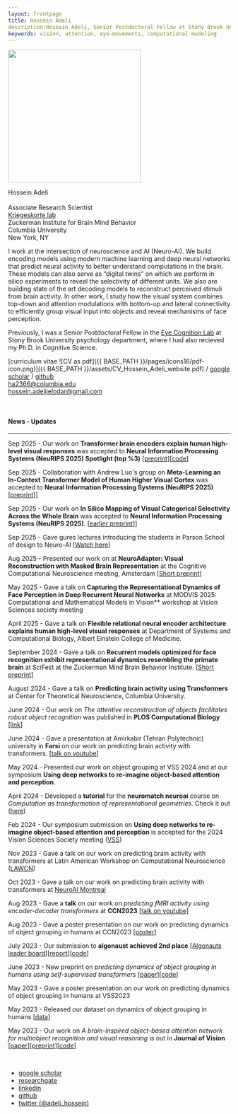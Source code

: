 ```yaml
---
layout: frontpage
title: Hossein Adeli
description:Hossein Adeli, Senior Postdoctoral Fellow at Stony Brook University. 
keywords: vision, attention, eye-movements, computational modeling
---
```


<img src="{{ BASE_PATH }}/assets/profile_hossein.png"  width = 300>

Hossein Adeli <br/><br/>
Associate Research Scientist <br/>
[Kriegeskorte lab](https://kriegeskortelab.zuckermaninstitute.columbia.edu/)  <br/>
Zuckerman Institute for Brain Mind Behavior <br/>
Columbia University <br/>
New York, NY <br/>

I work at the intersection of neuroscience and AI (Neuro-AI). We build encoding models using modern machine
learning and deep neural networks that predict neural activity to better understand computations in the brain. These
models can also serve as “digital twins” on which we perform in silico experiments to reveal the selectivity of
different units. We also are building state of the art decoding models to reconstruct perceived stimuli from brain
activity. In other work, I study how the visual system combines top-down and attention modulations with bottom-up
and lateral connectivity to efficiently group visual input into objects and reveal mechanisms of face perception.

Previously, I was a Senior Postdoctoral Fellow in the [Eye Cognition Lab](https://you.stonybrook.edu/zelinsky/who-we-are/) at Stony Brook University psychology department, where I had also recieved my Ph.D. in Cognitive Science.  

<!-- My research focuses on using computational and behavioral tools and through collaboration neural recording  to study the relationship between recognition, attention and grouping. -->

[curriculum vitae ![CV as pdf]({{ BASE_PATH }}/pages/icons16/pdf-icon.png)]({{ BASE_PATH }}/assets/CV_Hossein_Adeli_website.pdf) / 
[google scholar](https://scholar.google.com/citations?hl=en&user=EdIFZpQAAAAJ) / 
[github](https://github.com/Hosseinadeli) <br/>
ha2366@columbia.edu<br/>
hossein.adelijelodar@gmail.com<br/>

&nbsp;

#### News - Updates
---

Sep 2025 - Our work on **Transformer brain encoders explain human high-level visual responses** was accepted to **Neural Information Processing Systems (NeuRIPS 2025) Spotlight (top %3)**  [[preprint](https://arxiv.org/abs/2505.17329)][[code](https://github.com/Hosseinadeli/transformer_brain_encoder)]

Sep 2025 - Collaboration with Andrew Luo's group on **Meta-Learning an In-Context Transformer Model of Human Higher Visual Cortex** was accepted to **Neural Information Processing Systems (NeuRIPS 2025)** [[preprint](https://arxiv.org/abs/2505.15813)]] 

Sep 2025 - Our work on **In Silico Mapping of Visual Categorical Selectivity Across the Whole Brain** was accepted to **Neural Information Processing Systems (NeuRIPS 2025)**. [[earlier preprint](https://2025.ccneuro.org/abstract_pdf/Hwang_2025_Discovering_visual_categorical_selectivity_across_whole.pdf)]] 

Sep 2025 - Gave gures lectures introducing the students in Parson School of design to Neuro-AI [[Watch here](https://www.youtube.com/watch?v=3E-Rtp1lNPU&list=PLGZPCQpQdfNx1HlH-R3w8OhzaJvLWwkOY&ab_channel=HosseinAdeli)]

Aug 2025 - Presented our work on at **NeuroAdapter: Visual Reconstruction with Masked Brain Representation** at the Cognitive Computational Neuroscience meeting, Amsterdam [[Short preprint](https://2025.ccneuro.org/abstract_pdf/Adeli_2025_NeuroAdapter_Visual_Reconstruction_Masked_Brain_Representation.pdf)]

May 2025 - Gave a talk on **Capturing the Representational Dynamics of Face Perception in Deep Recurrent Neural Networks** at MODVIS 2025: Computational and Mathematical Models in Vision** workshop at Vision Sciences society meeting 

April 2025 - Gave a talk on **Flexible relational neural encoder architecture explains human high-level visual responses** at
Department of Systems and Computational Biology, Albert Einstein College of Medicine. 

September 2024 - Gave a talk on **Recurrent models optimized for face recognition exhibit representational dynamics resembling the
primate brain** at SciFest at the Zuckerman Mind Brain Behavior Institute. [[Short preprint](https://2024.ccneuro.org/pdf/505_Paper_authored_CCN_2024_final_with_authors.pdf)]

August 2024 - Gave a talk on **Predicting brain activity using Transformers** at Center for Theoretical Neuroscience, Columbia
University. 

June 2024 - Our work on *The attentive reconstruction of objects facilitates robust object recognition* was published in **PLOS Computational Biology**  [[link](https://journals.plos.org/ploscompbiol/article?id=10.1371/journal.pcbi.1012159)]

June 2024 - Gave a presentation at Amirkabir (Tehran Polytechnic) university in **Farsi** on our work on predicting brain activity with transformers. [[talk on youtube](https://youtu.be/JP1-6KrPuFY)]

May 2024 - Presented our work on object grouping at VSS 2024 and at our symposium **Using deep networks to re-imagine object-based attention and perception**.

April 2024 - Developed a **tutorial** for the **neuromatch neuroai** course on *Computation as transformation of representational geometries*. Check it out ([here](https://neuroai.neuromatch.io/tutorials/W1D3_ComparingArtificialAndBiologicalNetworks/student/W1D3_Tutorial2.html))

Feb 2024 - Our symposium submission on **Using deep networks to re-imagine object-based attention and perception** is accepted for the 2024 Vision Sciences Society meeting ([VSS](https://www.visionsciences.org/symposia/?sym=21))

Nov 2023 - Gave a talk on our work on predicting brain activity with transformers at Latin American Workshop on Computational Neuroscience ([LAWCN](https://lawcn.co/))

Oct 2023 - Gave a talk on our work on predicting brain activity with transformers at [NeuroAI Montreal](https://www.neuroaimontreal.com/)

Aug 2023 - Gave a **talk** on our work on *predicting fMRI activity using encoder-decoder transformers* at **CCN2023** [[talk on youtube](https://www.youtube.com/live/9Xh55mcWJeE?si=K_Nqme9OYwBHj8eh&t=2302)]

Aug 2023 - Gave a poster presentation on our work on predicting dynamics of object grouping in humans at CCN2023 [[poster](https://drive.google.com/file/d/1E0P7zs2n1u61J6mOC5ix2PTcBSn_yX7o/view)]

July 2023 - Our submission to **algonaust achieved 2nd place**  [[Algonauts leader board](http://algonauts.csail.mit.edu/challenge.html)][[report](https://www.biorxiv.org/content/10.1101/2023.08.02.551743v1)][[code](https://github.com/Hosseinadeli/algonauts2023_transformers)]

June 2023 - New preprint on *predicting dynamics of object grouping in humans using self-supervised transformers* [[paper](https://arxiv.org/abs/2306.00294)][[code](https://github.com/Hosseinadeli/affinity_attention)]

May 2023 - Gave a poster presentation on our work on predicting dynamics of object grouping in humans at VSS2023

May 2023 - Released our dataset on dynamics of object grouping in humans [[data](https://github.com/Hosseinadeli/affinity_attention)]

May 2023 - Our work on *A brain-inspired object-based attention network for multiobject recognition and visual reasoning* is out in **Journal of Vision** [[paper](https://jov.arvojournals.org/article.aspx?articleid=2785636)][[preprint](https://www.biorxiv.org/content/10.1101/2022.04.02.486850v2.abstract)][[code](https://github.com/Hosseinadeli/OCRA)]


&nbsp;

<div class="navbar">
  <div class="navbar-inner">
      <ul class="nav">
          <!-- <li><a href="{{ BASE_PATH }}/assets/CV_Hossein_Adeli_website.pdf">cv</a></li> -->
          <li><a href="https://scholar.google.com/citations?hl=en&user=EdIFZpQAAAAJ">google scholar</a></li>
          <li><a href="https://www.researchgate.net/profile/Hossein-Adeli">researchgate</a></li>
          <li><a href="https://www.linkedin.com/in/hossein-adeli/">linkedin</a></li>
          <li><a href="https://github.com/Hosseinadeli">github</a></li>
          <li><a href="https://twitter.com/adeli_hossein">twitter (@adeli_hossein)</a></li>
      </ul>
  </div>
</div>
